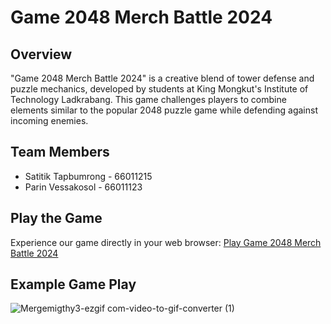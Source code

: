 # Game 2048 Merch Battle 2024

## Overview
"Game 2048 Merch Battle 2024" is a creative blend of tower defense and puzzle mechanics, developed by students at King Mongkut's Institute of Technology Ladkrabang. This game challenges players to combine elements similar to the popular 2048 puzzle game while defending against incoming enemies.

## Team Members
- Satitik Tapbumrong - 66011215
- Parin Vessakosol - 66011123

## Play the Game
Experience our game directly in your web browser:
[Play Game 2048 Merch Battle 2024](https://parin15675.itch.io/merch-summoner)

## Example Game Play
![Mergemigthy3-ezgif com-video-to-gif-converter (1)](https://github.com/user-attachments/assets/399b0cc5-d756-4dd2-863e-aabff396a1ef)
